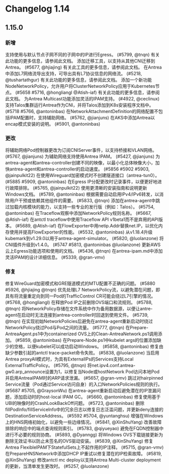 # Changelog 1.14

## 1.15.0

### 新增

支持使用与默认节点子网不同的子网中的IP进行Egress。
(#5799, @tnqn)
有关此功能的更多信息，请参阅此文档。
添加迁移工具，以支持从其他CNI迁移到Antrea。
(#5677, @hjiajing)
有关此工具的更多信息，请参阅此文档。
在Antrea中添加L7网络流导出支持，可导出具有L7协议信息的网络流。
(#5218, @tushartathgur)
有关此功能的更多信息，请参阅此文档。
添加一个新功能NodeNetworkPolicy，允许用户将ClusterNetworkPolicy应用于Kubernetes节点。
(#5658 #5716, @hongliangl @Atish-iaf)
有关此功能的更多信息，请参阅此文档。
为Antrea Multicast功能添加灵活的IPAM支持。
(#4922, @ceclinux)
支持Talos集群运行Antrea作为CNI，并将Talos添加到K8s安装程序文档中。
(#5718 #5766, @antoninbas)
在NetworkAttachmentDefinition的网络配置不包括IPAM配置时，支持辅助网络。
(#5762, @jianjuns)
在AKS中添加Antrea以encap模式安装的说明。
(#5901, @antoninbas)

### 更改

将辅助网络Pod控制器更改为订阅CNIServer事件，以支持桥接和VLAN网络。
(#5767, @jianjuns)
为辅助网络支持使用Antrea IPAM。
(#5427, @jianjuns)
为antrea-agent和antrea-controller创建不同的映像，以最小化总体映像大小，加快antrea-agent和antrea-controller的启动速度。
(#5856 #5902 #5903, @jainpulkit22)
在使用Wireguard加密模式时不创建隧道接口（antrea-tun0）。
(#5885 #5909, @antoninbas)
在Egress IP分配更改时记录事件，以便更好地进行故障排除。
(#5765, @jainpulkit22)
使用更清晰的安装指南和说明更新Windows文档。
(#5789, @antoninbas)
根据需要自动启用IPv4/IPv6转发，以消除用户干预或依赖其他组件的需要。
(#5833, @tnqn)
添加在antrea-agent中跳过加载内核模块的能力，以支持一些专业的发行版（例如：Talos）。
(#5754, @antoninbas)
在Traceflow观察中添加NetworkPolicy规则名称。
(#5667, @Atish-iaf)
在antctl traceflow中使用Traceflow API v1beta1而不是弃用的API版本。
(#5689, @Atish-iaf)
在FlowExporter中用netip.Addr替换net.IP，以优化内存使用并提高FlowExporter的性能。
(#5532, @antoninbas)
从v1.18.4升级kubemark到v1.29.0以用于antrea-agent-simulator。
(#5820, @luolanzone)
将CNI插件升级到v1.4.0。
(#5747 #5813, @antoninbas @luolanzone)
更新AWS云上Egress功能选项和使用的文档。
(#5436, @tnqn)
在antrea-ipam.md中添加灵活IPAM的设计详细信息。
(#5339, @gran-vmv)

### 修复

修复WireGuard加密模式和GRE隧道模式的MTU配置不正确的问题。
(#5880 #5926, @hjiajing @tnqn)
优先处理L7 NetworkPolicy流，以避免潜在问题，即具有将流量重定向到同一Pod的TrafficControl CR可能会绕过L7引擎的情况。
(#5768, @hongliangl)
在释放Pod IP之前删除OVS端口和流规则。
(#5788, @tnqn)
将NetworkPolicy存储在文件系统中作为备用数据源，以便让antre-agent在启动时无法连接到antrea-controller时回退到使用文件。
(#5739, @tnqn)
在实现初始NetworkPolicies后避免在antrea-agent重新启动时绕过NetworkPolicy绕过Pod与Pod之间的流量。
(#5777, @tnqn)
在Prepare-AntreaAgent.ps1中为containerized OVS上的Clean-AntreaNetwork.ps1调用添加。
(#5859, @antoninbas)
在Prepare-Node.ps1中kubelet args的位置添加缺少的空格，以便kubelet可以成功启动Windows。
(#5858, @antoninbas)
修复由缺少参数引起的antctl trace-packet命令失败。
(#5838, @luolanzone)
当启用Antrea proxyAll模式时，为具有ExternalIPs的Services支持Local ExternalTrafficPolicy。
(#5795, @tnqn)
将net.ipv4.conf.antrea-gw0.arp_announce设置为1，以修复当Node或hostNetwork Pod访问本地Pod并启用AntreaIPAM时的ARP请求泄漏。
(#5657, @gran-vmv)
跳过对hairpinned Service流量（Pod通过Service访问自身）的入口NetworkPolicies规则的执行。
(#5687 #5705, @GraysonWu)
在antrea-agent重新启动后避免潜在的IP泄漏问题，添加启动时的host-local IPAM GC。
(#5660, @antoninbas)
修复使用基于UBI的映像时的CrashLookBackOff问题。
(#5723, @antoninbas)
删除fillPodInfo/fillServiceInfo中的冗余日志以修复日志泛滥问题，并更新deny连接的DestinationServiceAddress。
(#5592 #5704, @yuntanghsu)
增强在Windows上的HNS网络初始化，以避免一些边缘情况。
(#5841, @XinShuYang)
改善故障排除的响应中的端点查询规则索引。
(#5783, @qiyueyao)
避免在FQDN控制器中进行不必要的规则协商。
(#5893, @Dyanngg)
将Windows OVS下载链接更新为删除无效证书以防止未签名的OVS驱动安装。
(#5839, @XinShuYang)
修复Antrea FlexibleIPAM下StatefulSets上不起作用的IP注释。
(#5715, @gran-vmv)
在PrepareHNSNetwork中添加DHCP IP重试以修复潜在的IP检索故障。
(#5819, @XinShuYang)
修改antctl mc deploy以支持Antrea Multi-cluster deployment的更新，当清单发生更改时。
(#5257, @luolanzone)
